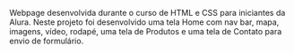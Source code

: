 Webpage desenvolvida durante o curso de HTML e CSS para iniciantes da Alura. Neste projeto foi desenvolvido uma tela Home com nav bar, mapa, imagens, vídeo, rodapé, uma tela de Produtos e uma tela de Contato para envio de formulário.